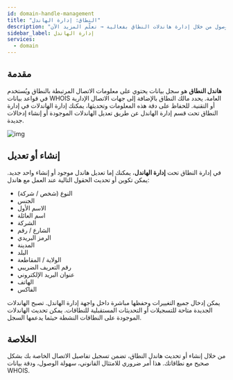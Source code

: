 ```yaml
---
id: domain-handle-management
title: "النطاق: إدارة الهاندل"
description: "افهم كيف تحافظ على تفاصيل الاتصال بالنطاق دقيقة للامتثال وسهولة الوصول من خلال إدارة هاندلات النطاق بفعالية → تعلّم المزيد الآن"
sidebar_label: إدارة الهاندل
services:
  - domain
---
```


## مقدمة

**هاندل النطاق** هو سجل بيانات يحتوي على معلومات الاتصال المرتبطة بالنطاق ويُستخدم في قواعد بيانات WHOIS العامة. يحدد مالك النطاق بالإضافة إلى جهات الاتصال الإدارية أو التقنية. للحفاظ على دقة هذه المعلومات وتحديثها، يمكنك إدارة الهاندلات في إدارة النطاق تحت قسم إدارة الهاندل عن طريق تعديل الهاندلات الموجودة أو إنشاء إدخالات جديدة.

![img](https://screensaver01.zap-hosting.com/index.php/s/qNEeWEnbtHyxKEe/preview)

## إنشاء أو تعديل

في إدارة النطاق تحت **إدارة الهاندل**، يمكنك إما تعديل هاندل موجود أو إنشاء واحد جديد. يمكن تكوين أو تحديث الحقول التالية عند العمل مع هاندل:

- النوع (شخص / شركة)  
- الجنس  
- الاسم الأول  
- اسم العائلة  
- الشركة  
- الشارع / رقم  
- الرمز البريدي  
- المدينة  
- البلد  
- الولاية / المقاطعة  
- رقم التعريف الضريبي  
- عنوان البريد الإلكتروني  
- الهاتف  
- الفاكس

يمكن إدخال جميع التغييرات وحفظها مباشرة داخل واجهة إدارة الهاندل. تصبح الهاندلات الجديدة متاحة للتسجيلات أو التحديثات المستقبلية للنطاقات. يمكن تحديث الهاندلات الموجودة على النطاقات النشطة حيثما يدعمها السجل.

## الخلاصة

من خلال إنشاء أو تحديث هاندل النطاق، تضمن تسجيل تفاصيل الاتصال الخاصة بك بشكل صحيح مع نطاقاتك. هذا أمر ضروري للامتثال القانوني، سهولة الوصول، ودقة بيانات WHOIS.